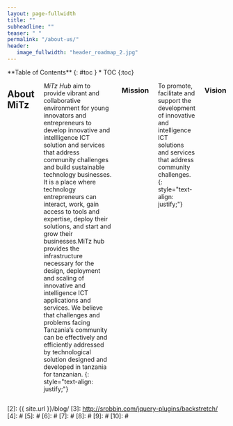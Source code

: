 ```yaml
---
layout: page-fullwidth
title: ""
subheadline: ""
teaser: " "
permalink: "/about-us/"
header:
   image_fullwidth: "header_roadmap_2.jpg"
---
```

<div class="row">
<div class="medium-4 medium-push-8 columns" markdown="1">
<div class="panel radius" markdown="1">
**Table of Contents**
{: #toc }
*  TOC
{:toc}
</div>
</div><!-- /.medium-4.columns -->




<div class="medium-8 medium-pull-4 columns" markdown="1">

## About MiTz

*MiTz Hub* aim to provide vibrant and collaborative environment for young innovators and entrepreneurs to develop innovative and intellligence ICT solution and services that address community challenges and build sustainable technology businesses. It is  a place where technology entrepreneurs can interact, work, gain access to tools and expertise, deploy their solutions, and start and grow their businesses.MiTz hub provides the infrastructure necessary for the design, deployment and scaling of innovative and intelligence ICT applications and services. We believe that challenges and problems facing Tanzania’s community can be effectively and efficiently addressed by technological solution designed and developed in tanzania for tanzanian.
{: style="text-align: justify;"}

### Mission
To promote, facilitate and support the development of innovative and intelligence ICT solutions and services that address community challenges.
{: style="text-align: justify;"}

### Vision




</div><!-- /.medium-8.columns -->
</div><!-- /.row -->

 [1]: http://kramdown.gettalong.org/converter/html.html#toc
 [2]: {{ site.url }}/blog/
 [3]: http://srobbin.com/jquery-plugins/backstretch/
 [4]: #
 [5]: #
 [6]: #
 [7]: #
 [8]: #
 [9]: #
 [10]: #
